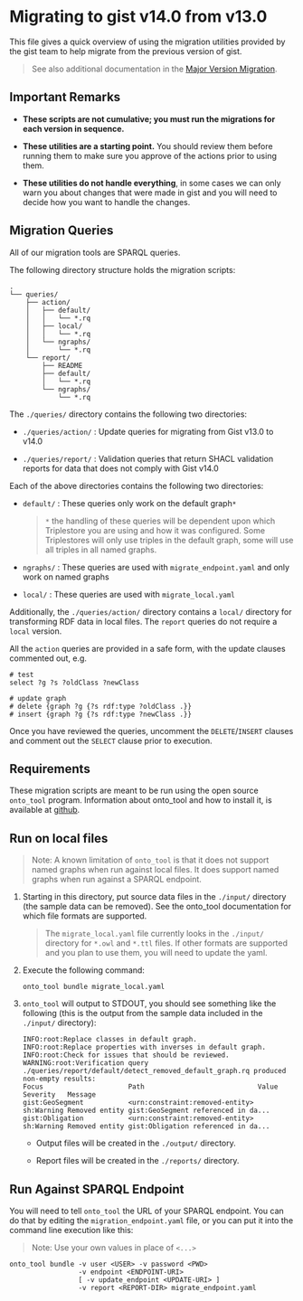 # Migrating to gist v14.0 from v13.0

This file gives a quick overview of using the migration utilities provided
by the gist team to help migrate from the previous version of gist.

> See also additional documentation in the [Major Version Migration](../../docs/MajorVersionMigration.md).

## Important Remarks

- **These scripts are not cumulative; you must run the migrations for each version
  in sequence.**

- **These utilities are a starting point.** You should review them before running
  them to make sure you approve of the actions prior to using them.

- **These utilities do not handle everything**, in some cases we can only warn you
  about changes that were made in gist and you will need to decide how you want
  to handle the changes.

## Migration Queries

All of our migration tools are SPARQL queries.

The following directory structure holds the migration scripts:

```text
.
└── queries/
    ├── action/
    │   ├── default/
    │   │   └── *.rq
    │   ├── local/
    │   │   └── *.rq
    │   └── ngraphs/
    │       └── *.rq
    └── report/
        ├── README
        ├── default/
        │   └── *.rq
        └── ngraphs/
            └── *.rq
```

The `./queries/` directory contains the following two directories:

- `./queries/action/` : Update queries for migrating from Gist v13.0 to v14.0

- `./queries/report/` : Validation queries that return SHACL validation reports for data that does not comply with Gist v14.0

Each of the above directories contains the following two directories:

- `default/` : These queries only work on the default graph`*`

  > `*` the handling of these queries will be dependent upon which Triplestore you are using and how it was configured. Some Triplestores will only use
  > triples in the default graph, some will use all triples in all named graphs.

- `ngraphs/` : These queries are used with `migrate_endpoint.yaml` and only work on named graphs

- `local/` : These queries are used with `migrate_local.yaml`

Additionally, the `./queries/action/` directory contains a `local/` directory for transforming RDF data in local files. The `report` queries do not require a `local` version.

All the `action` queries are provided in a safe form, with the update clauses commented out, e.g.

```text
# test
select ?g ?s ?oldClass ?newClass

# update graph
# delete {graph ?g {?s rdf:type ?oldClass .}}
# insert {graph ?g {?s rdf:type ?newClass .}}
```

Once you have reviewed the queries, uncomment the `DELETE`/`INSERT` clauses and comment out the `SELECT` clause prior to execution.

## Requirements

These migration scripts are meant to be run using the open source `onto_tool`
program. Information about onto_tool and how to install it, is available at
[github](https://github.com/semanticarts/ontology-toolkit).

## Run on local files

> Note: A known limitation of `onto_tool` is that it does not support named graphs when run against local files. It does support named graphs when run against a SPARQL endpoint.

1. Starting in this directory, put source data files in the `./input/` directory (the sample data can be removed). See the onto_tool documentation for which file formats are supported.

   > The `migrate_local.yaml` file currently looks in the `./input/` directory for `*.owl` and `*.ttl` files. If other formats are supported and you plan to use them, you will need to update the yaml.

2. Execute the following command:

   ```shell
   onto_tool bundle migrate_local.yaml
   ```

3. `onto_tool` will output to STDOUT, you should see something like the following (this is the output from the sample data included in the `./input/` directory):

   ```text
   INFO:root:Replace classes in default graph.
   INFO:root:Replace properties with inverses in default graph.
   INFO:root:Check for issues that should be reviewed.
   WARNING:root:Verification query ./queries/report/default/detect_removed_default_graph.rq produced non-empty results:
   Focus                     Path                            Value Severity   Message
   gist:GeoSegment           <urn:constraint:removed-entity>       sh:Warning Removed entity gist:GeoSegment referenced in da...
   gist:Obligation           <urn:constraint:removed-entity>       sh:Warning Removed entity gist:Obligation referenced in da...
   ```

   - Output files will be created in the `./output/` directory.

   - Report files will be created in the `./reports/` directory.

## Run Against SPARQL Endpoint

You will need to tell `onto_tool` the URL of your SPARQL endpoint. You can do that
by editing the `migration_endpoint.yaml` file, or you can put it into the command
line execution like this:

> Note: Use your own values in place of `<...>`

```shell
onto_tool bundle -v user <USER> -v password <PWD>
                 -v endpoint <ENDPOINT-URI>
                 [ -v update_endpoint <UPDATE-URI> ]
                 -v report <REPORT-DIR> migrate_endpoint.yaml
```
